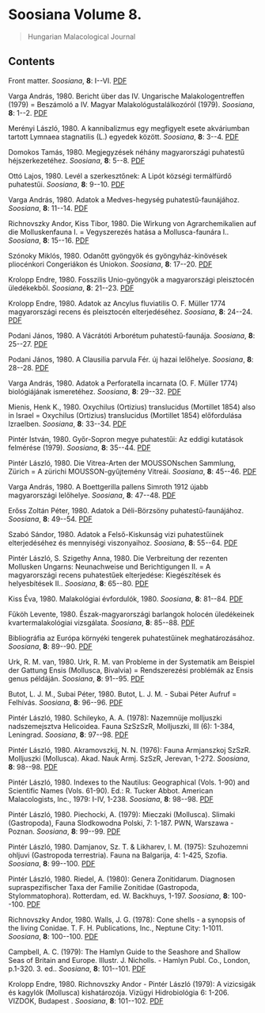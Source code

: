 # Soosiana Volume 8.

> Hungarian Malacological Journal

## Contents



Front matter. _Soosiana_, **8**: I--VI. [PDF](https://soosiana.github.io/volume-8/01_Soosiana_1980_8_I-VI.pdf)


Varga András, 1980. Bericht über das IV. Ungarische Malakologentreffen (1979) = Beszámoló a IV. Magyar Malakológustalálkozóról (1979). _Soosiana_, **8**: 1--2. [PDF](https://soosiana.github.io/volume-8/02_Soosiana_1980_8_Varga_1-2.pdf)


Merényi László, 1980. A kannibalizmus egy megfigyelt esete akváriumban tartott Lymnaea stagnatilis (L.) egyedek között. _Soosiana_, **8**: 3--4. [PDF](https://soosiana.github.io/volume-8/03_Soosiana_1980_8_Merenyi_3-4.pdf)


Domokos Tamás, 1980. Megjegyzések néhány magyarországi puhatestű héjszerkezetéhez. _Soosiana_, **8**: 5--8. [PDF](https://soosiana.github.io/volume-8/04_Soosiana_1980_8_Domokos_5-8.pdf)


Ottó Lajos, 1980. Levél a szerkesztőnek: A Lipót községi termálfürdő puhatestűi. _Soosiana_, **8**: 9--10. [PDF](https://soosiana.github.io/volume-8/05_Soosiana_1980_8_Otto_9-10.pdf)


Varga András, 1980. Adatok a Medves-hegység puhatestű-faunájához. _Soosiana_, **8**: 11--14. [PDF](https://soosiana.github.io/volume-8/06_Soosiana_1980_8_Varga_11-14.pdf)


Richnovszky Andor, Kiss Tibor, 1980. Die Wirkung von Agrarchemikalien auf die Molluskenfauna I. = Vegyszerezés hatása a Mollusca-faunára I.. _Soosiana_, **8**: 15--16. [PDF](https://soosiana.github.io/volume-8/07_Soosiana_1980_8_Richnovszky_15-16.pdf)


Szónoky Miklós, 1980. Odanőtt gyöngyök és gyöngyház-kinövések pliocénkori Congeriákon és Uniokon. _Soosiana_, **8**: 17--20. [PDF](https://soosiana.github.io/volume-8/08_Soosiana_1980_8_Szonoky_17-20.pdf)


Krolopp Endre, 1980. Fosszilis Unio-gyöngyök a magyarországi pleisztocén üledékekből. _Soosiana_, **8**: 21--23. [PDF](https://soosiana.github.io/volume-8/09_Soosiana_1980_8_Krolopp_21-23.pdf)


Krolopp Endre, 1980. Adatok az Ancylus fluviatilis O. F. Müller 1774 magyarországi recens és pleisztocén elterjedéséhez. _Soosiana_, **8**: 24--24. [PDF](https://soosiana.github.io/volume-8/10_Soosiana_1980_8_Krolopp_24.pdf)


Podani János, 1980. A Vácrátóti Arborétum puhatestű-faunája. _Soosiana_, **8**: 25--27. [PDF](https://soosiana.github.io/volume-8/11_Soosiana_1980_8_Podani_25-27.pdf)


Podani János, 1980. A Clausilia parvula Fér. új hazai lelőhelye. _Soosiana_, **8**: 28--28. [PDF](https://soosiana.github.io/volume-8/12_Soosiana_1980_8_Podani_28.pdf)


Varga András, 1980. Adatok a Perforatella incarnata (O. F. Müller 1774) biológiájának ismeretéhez. _Soosiana_, **8**: 29--32. [PDF](https://soosiana.github.io/volume-8/13_Soosiana_1980_8_Varga_29-32.pdf)


Mienis, Henk K., 1980. Oxychilus (Ortizius) translucidus (Mortillet 1854) also in Israel = Oxychilus (Ortizius) translucidus (Mortillet 1854) előfordulása Izraelben. _Soosiana_, **8**: 33--34. [PDF](https://soosiana.github.io/volume-8/14_Soosiana_1980_8_Mienis_33-34.pdf)


Pintér István, 1980. Győr-Sopron megye puhatestűi: Az eddigi kutatások felmérése (1979). _Soosiana_, **8**: 35--44. [PDF](https://soosiana.github.io/volume-8/15_Soosiana_1980_8_PinterI_35-44.pdf)


Pintér László, 1980. Die Vitrea-Arten der MOUSSONschen Sammlung, Zürich = A zürichi MOUSSON-gyűjtemény Vitreái. _Soosiana_, **8**: 45--46. [PDF](https://soosiana.github.io/volume-8/16_Soosiana_1980_8_PinterL_45-46.pdf)


Varga András, 1980. A Boettgerilla pallens Simroth 1912 újabb magyarországi lelőhelye. _Soosiana_, **8**: 47--48. [PDF](https://soosiana.github.io/volume-8/17_Soosiana_1980_8_Varga_47-48.pdf)


Erőss Zoltán Péter, 1980. Adatok a Déli-Börzsöny puhatestű-faunájához. _Soosiana_, **8**: 49--54. [PDF](https://soosiana.github.io/volume-8/18_Soosiana_1980_8_Eross_49-54.pdf)


Szabó Sándor, 1980. Adatok a Felső-Kiskunság vizi puhatestűinek elterjedéséhez és mennyiségi viszonyaihoz. _Soosiana_, **8**: 55--64. [PDF](https://soosiana.github.io/volume-8/19_Soosiana_1980_8_Szabo_55-64.pdf)


Pintér László, S. Szigethy Anna, 1980. Die Verbreitung der rezenten Mollusken Ungarns: Neunachweise und Berichtigungen II. = A magyarországi recens puhatestűek elterjedése: Kiegészítések és helyesbítések II.. _Soosiana_, **8**: 65--80. [PDF](https://soosiana.github.io/volume-8/20_Soosiana_1980_8_PinterL_65-80.pdf)


Kiss Éva, 1980. Malakológiai évfordulók, 1980. _Soosiana_, **8**: 81--84. [PDF](https://soosiana.github.io/volume-8/21_Soosiana_1980_8_Kiss_81-84.pdf)


Fűköh Levente, 1980. Észak-magyarországi barlangok holocén üledékeinek kvartermalakológiai vizsgálata. _Soosiana_, **8**: 85--88. [PDF](https://soosiana.github.io/volume-8/22_Soosiana_1980_8_Fukoh_85-88.pdf)


Bibliográfia az Európa környéki tengerek puhatestűinek meghatározásához. _Soosiana_, **8**: 89--90. [PDF](https://soosiana.github.io/volume-8/23_Soosiana_1980_8_Szerkesztoseg_89-90.pdf)


Urk, R. M. van, 1980. Urk, R. M. van Probleme in der Systematik am Beispiel der Gattung Ensis (Mollusca, Bivalvia) = Rendszerezési problémák az Ensis genus példáján. _Soosiana_, **8**: 91--95. [PDF](https://soosiana.github.io/volume-8/24_Soosiana_1980_8_Urk_91-95.pdf)


Butot, L. J. M., Subai Péter, 1980. Butot, L. J. M. - Subai Péter Aufruf = Felhívás. _Soosiana_, **8**: 96--96. [PDF](https://soosiana.github.io/volume-8/25_Soosiana_1980_8_Butot_96.pdf)


Pintér László, 1980. Schileyko, A. A. (1978): Nazemnüje molljuszki nadszemejsztva Helicoidea. Fauna SzSzSzR, Molljuszki, III (6): 1-384, Leningrad. _Soosiana_, **8**: 97--98. [PDF](https://soosiana.github.io/volume-8/26_Soosiana_1980_8_Bookreviews_97-102.pdf)


Pintér László, 1980. Akramovszkij, N. N. (1976): Fauna Armjanszkoj SzSzR. Molljuszki (Mollusca). Akad. Nauk Armj. SzSzR, Jerevan, 1-272. _Soosiana_, **8**: 98--98. [PDF](https://soosiana.github.io/volume-8/26_Soosiana_1980_8_Bookreviews_97-102.pdf)


Pintér László, 1980. Indexes to the Nautilus: Geographical (Vols. 1-90) and Scientific Names (Vols. 61-90). Ed.: R. Tucker Abbot. American Malacologists, Inc., 1979: I-IV, 1-238. _Soosiana_, **8**: 98--98. [PDF](https://soosiana.github.io/volume-8/26_Soosiana_1980_8_Bookreviews_97-102.pdf)


Pintér László, 1980. Piechocki, A. (1979): Mieczaki (Mollusca). Slimaki (Gastropoda), Fauna Slodkowodna Polski, 7: 1-187. PWN, Warszawa - Poznan. _Soosiana_, **8**: 99--99. [PDF](https://soosiana.github.io/volume-8/26_Soosiana_1980_8_Bookreviews_97-102.pdf)


Pintér László, 1980. Damjanov, Sz. T. & Likharev, I. M. (1975): Szuhozemni ohljuvi (Gastropoda terrestria). Fauna na Balgarija, 4: 1-425, Szofia. _Soosiana_, **8**: 99--100. [PDF](https://soosiana.github.io/volume-8/26_Soosiana_1980_8_Bookreviews_97-102.pdf)


Pintér László, 1980. Riedel, A. (1980): Genera Zonitidarum. Diagnosen supraspezifischer Taxa der Familie Zonitidae (Gastropoda, Stylommatophora). Rotterdam, ed. W. Backhuys, 1-197. _Soosiana_, **8**: 100--100. [PDF](https://soosiana.github.io/volume-8/26_Soosiana_1980_8_Bookreviews_97-102.pdf)


Richnovszky Andor, 1980. Walls, J. G. (1978): Cone shells - a synopsis of the living Conidae. T. F. H. Publications, Inc., Neptune City: 1-1011. _Soosiana_, **8**: 100--100. [PDF](https://soosiana.github.io/volume-8/26_Soosiana_1980_8_Bookreviews_97-102.pdf)


Campbell, A. C. (1979): The Hamlyn Guide to the Seashore and Shallow Seas of Britain and Europe. Illustr. J. Nicholls. - Hamlyn Publ. Co., London, p.1-320. 3. ed.. _Soosiana_, **8**: 101--101. [PDF](https://soosiana.github.io/volume-8/26_Soosiana_1980_8_Bookreviews_97-102.pdf)


Krolopp Endre, 1980. Richnovszky Andor - Pintér László (1979): A vizicsigák és kagylók (Mollusca) kishatározója. Vizügyi Hidrobiológia 6: 1-206. VIZDOK, Budapest . _Soosiana_, **8**: 101--102. [PDF](https://soosiana.github.io/volume-8/26_Soosiana_1980_8_Bookreviews_97-102.pdf)




